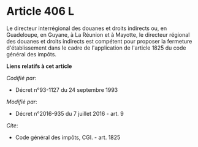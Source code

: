 # Article 406 L

Le directeur interrégional des douanes et droits indirects ou, en Guadeloupe, en Guyane, à La Réunion et à Mayotte, le
directeur régional des douanes et droits indirects est compétent pour proposer la fermeture d'établissement dans le cadre de
l'application de l'article 1825 du code général des impôts.

**Liens relatifs à cet article**

_Codifié par_:

  - Décret n°93-1127 du 24 septembre 1993

_Modifié par_:

  - Décret n°2016-935 du 7 juillet 2016 - art. 9

_Cite_:

  - Code général des impôts, CGI. - art. 1825

